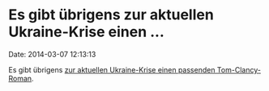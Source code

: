 Es gibt übrigens zur aktuellen Ukraine-Krise einen \...
=======================================================

Date: 2014-03-07 12:13:13

Es gibt übrigens [zur aktuellen Ukraine-Krise einen passenden
Tom-Clancy-Roman](http://www.faz.net/aktuell/feuilleton/buecher/themen/ein-thriller-als-ukraine-drehbuch-wenn-tom-clancy-es-wusste-wieso-nicht-die-eu-12835198.html?printPagedArticle=true).
